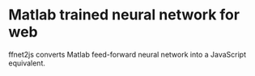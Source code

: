 # Matlab trained neural network for web
ffnet2js converts Matlab feed-forward neural network into a JavaScript equivalent.
